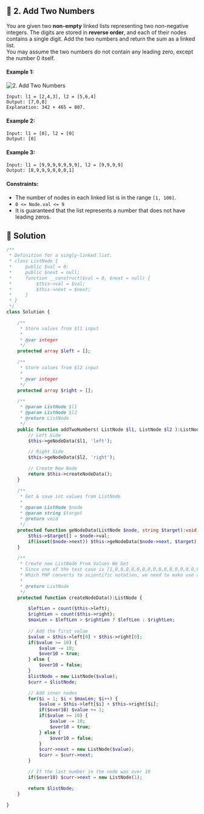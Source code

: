 ## 📝 2. Add Two Numbers  
You are given two **non-empty** linked lists representing two non-negative integers. The digits are stored in **reverse order**, and each of their nodes contains a single digit. Add the two numbers and return the sum   as a linked list.  
You may assume the two numbers do not contain any leading zero, except the number 0 itself.  
     
  
#### Example 1:  
![2. Add Two Numbers](https://assets.leetcode.com/uploads/2020/10/02/addtwonumber1.jpg)

```
Input: l1 = [2,4,3], l2 = [5,6,4]
Output: [7,0,8]
Explanation: 342 + 465 = 807.

```
#### Example 2:  

```
Input: l1 = [0], l2 = [0]
Output: [0]

```
#### Example 3:  

```
Input: l1 = [9,9,9,9,9,9,9], l2 = [9,9,9,9]
Output: [8,9,9,9,0,0,0,1]

```
  
#### Constraints:  
+ The number of nodes in each linked list is in the range `[1, 100]`.  
+ `0 <= Node.val <= 9`  
+ It is guaranteed that the list represents a number that does not have leading zeros.  

## 📝 Solution
```php
/**
 * Definition for a singly-linked list.
 * class ListNode {
 *     public $val = 0;
 *     public $next = null;
 *     function __construct($val = 0, $next = null) {
 *         $this->val = $val;
 *         $this->next = $next;
 *     }
 * }
 */
class Solution {

    /**
     * Store values from $l1 input
     *
     * @var integer
     */
    protected array $left = [];

    /**
     * Store values from $l2 input
     *
     * @var integer
     */
    protected array $right = [];

    /**
     * @param ListNode $l1
     * @param ListNode $l2
     * @return ListNode
     */
    public function addTwoNumbers( ListNode $l1, ListNode $l2 ):ListNode {
        // Left Side
        $this->geNodeData($l1, 'left');

        // Right Side
        $this->geNodeData($l2, 'right');

        // Create New Node
        return $this->createNodeData();
    }

    /**
     * Get & save int values from ListNode
     *
     * @param ListNode $node
     * @param string $target
     * @return void
     */
    protected function geNodeData(ListNode $node, string $target):void {
        $this->$target[] = $node->val;
        if(isset($node->next)) $this->geNodeData($node->next, $target);
    }

    /**
     * Create new ListNode From Values We Get
     * Since one of the test case is [1,0,0,0,0,0,0,0,0,0,0,0,0,0,0,0,0,0,0,0,0,0,0,0,0,0,0,0,0,0,1]
     * Which PHP converts to scientific notation, we need to make use arrays and add to ListNode 1 by 1
     *
     * @return ListNode
     */
    protected function createNodeData():ListNode {

        $leftLen = count($this->left);
        $rightLen = count($this->right);
        $maxLen = $leftLen > $rightLen ? $leftLen : $rightLen;
        
        // Add the first value
        $value = $this->left[0] + $this->right[0];
        if($value >= 10) {
            $value -= 10;
            $over10 = true;
        } else {
            $over10 = false;
        }
        $listNode = new ListNode($value);
        $curr = $listNode;

        // Add inner nodes
        for($i = 1; $i < $maxLen; $i++) {
            $value = $this->left[$i] + $this->right[$i];
            if($over10) $value += 1;
            if($value >= 10) {
                $value -= 10;
                $over10 = true;
            } else {
                $over10 = false;
            }
            $curr->next = new ListNode($value);
            $curr = $curr->next;
        }

        // If the last number in the node was over 10
        if($over10) $curr->next = new ListNode(1);

        return $listNode;
    }

}
```
